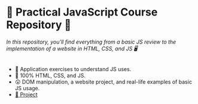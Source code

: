 # 📁 Practical JavaScript Course Repository 🧩
###### In this repository, you'll find everything from a basic JS review to the implementation of a website in HTML, CSS, and JS 🖥️

- 🎯 Application exercises to understand JS uses.
- 💯 100% HTML, CSS, and JS.
- 😲 DOM manipulation, a website project, and real-life examples of basic JS usage.
- [🚀 Project](https://jevdev2304.github.io/cursoPracticoJS/practicoJs-CursoFront/index.html")
